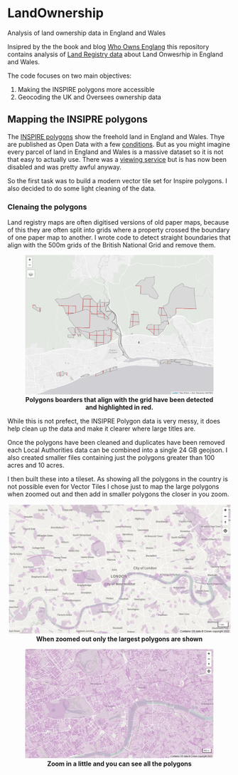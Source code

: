 # LandOwnership
Analysis of land ownership data in England and Wales

Insipred by the the book and blog [Who Owns Englang](https://whoownsengland.org/) this repository contains analysis of [Land Registry data](https://landregistry.data.gov.uk/) about Land Onwesrhip in England and Wales.

The code focuses on two main objectives:

1. Making the INSPIRE polygons more accessible
2. Geocoding the UK and Oversees ownership data

## Mapping the INSIPRE polygons

The [INSPIRE polygons](https://www.gov.uk/guidance/inspire-index-polygons-spatial-data) show the freehold land in England and Wales. Thye are published as Open Data with a few [conditions](https://use-land-property-data.service.gov.uk/datasets/inspire#use_the_data). But as you might imagine every parcel of land in England and Wales is a massive dataset so it is not that easy to actually use. There was a [viewing service](https://www.data.gov.uk/data/map-preview?e=1.74944&n=60.8433&s=49.9553&url=http%3A%2F%2Finspire.landregistry.gov.uk/inspire/ows?Service=WMS&Request=Getcapabilities) but is has now been disabled and was pretty awful anyway.

So the first task was to build a modern vector tile set for Inspire polygons. I also decided to do some light cleaning of the data.

### Clenaing the polygons
Land registry maps are often digitised versions of old paper maps, because of this they are often split into grids where a property crossed the boundary of one paper map to another. I wrote code to detect straight boundaries that align with the 500m grids of the British National Grid and remove them. 

<figure>
<img src='images/grid_detection.JPG'/>
<figcaption align = "center">
<b>Polygons boarders that align with the grid have been detected and highlighted in red.</b>
</figcaption>
</figure>


While this is not prefect, the INSIPRE Polygon data is very messy, it does help clean up the data and make it clearer where large titles are.

Once the polygons have been cleaned and duplicates have been removed each Local Authorities data can be combined into a single 24 GB geojson. I also created smaller files containing just the polygons greater than 100 acres and 10 acres.

I then built these into a tileset. As showing all the polygons in the country is not possible even for Vector Tiles I chose just to map the large polygons when zoomed out and then add in smaller polygons the closer in you zoom.

<img src='images/zoomedout.JPG'/>
<figcaption align = "center">
<b>When zoomed out only the largest polygons are shown</b>
</figcaption>


<figure>
<img src='images/zoomedin.JPG'/>
<figcaption align = "center">
<b>Zoom in a little and you can see all the polygons</b>
</figcaption>
</figure>

